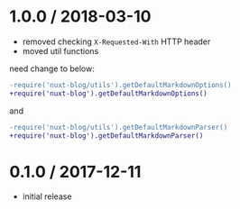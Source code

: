 # 1.0.0 / 2018-03-10

- removed checking `X-Requested-With` HTTP header
- moved util functions

need change to below:

```diff
-require('nuxt-blog/utils').getDefaultMarkdownOptions()
+require('nuxt-blog').getDefaultMarkdownOptions()
```

and

```diff
-require('nuxt-blog/utils').getDefaultMarkdownParser()
+require('nuxt-blog').getDefaultMarkdownParser()
```

# 0.1.0 / 2017-12-11

- initial release

